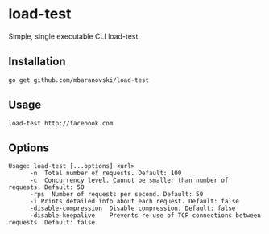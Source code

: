 # load-test
Simple, single executable CLI load-test.

## Installation
```
go get github.com/mbaranovski/load-test
```

## Usage
```
load-test http://facebook.com
```

## Options
```
Usage: load-test [...options] <url>
      -n  Total number of requests. Default: 100
      -c  Concurrency level. Cannot be smaller than number of requests. Default: 50
      -rps  Number of requests per second. Default: 50
      -i Prints detailed info about each request. Default: false
      -disable-compression  Disable compression. Default: false
      -disable-keepalive    Prevents re-use of TCP connections between requests. Default: false
```